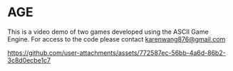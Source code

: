 # AGE
This is a video demo of two games developed using the ASCII Game Engine. For access to the code please contact karenwang876@gmail.com

https://github.com/user-attachments/assets/772587ec-56bb-4a6d-86b2-3c8d0ecbe1c7


